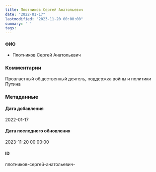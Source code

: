 ```yaml
---
title: Плотников Сергей Анатольевич
date: "2022-01-17"
lastmodified: "2023-11-20 00:00:00"
summary: ' '
tags: 
---
```

<!--# pp1-->
<!--## Фигурант-->
<!--### Личные данные-->
#### ФИО
- Плотников Сергей Анатольевич
### Комментарии
Провластный общественный деятель, поддержка войны и политики Путина
### Метаданные
#### Дата добавления
2022-01-17
#### Дата последнего обновления
2023-11-20 00:00:00
#### ID
плотников-сергей-анатольевич-
<!--## END;-->
